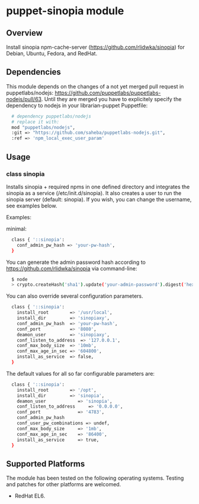 # puppet-sinopia module

## Overview

Install sinopia npm-cache-server (https://github.com/rlidwka/sinopia) for Debian, Ubuntu, Fedora, and RedHat.

## Dependencies

This module depends on the changes of a not yet merged pull request in puppetlabs/nodejs: https://github.com/puppetlabs/puppetlabs-nodejs/pull/63.
Until they are merged you have to explicitely specify the dependency to nodejs in your librarian-puppet Puppetfile:


```bash
  # dependency puppetlabs/nodejs
  # replace it with:
  mod "puppetlabs/nodejs",
  :git => "https://github.com/saheba/puppetlabs-nodejs.git",
  :ref => 'npm_local_exec_user_param'  
```

## Usage

### class sinopia

Installs sinopia + required npms in one defined directory and integrates the sinopia as a service (/etc/init.d/sinopia). It also creates a user to run the sinopia server (default: sinopia). If you wish, you can change the username, see examples below.

Examples:

minimal:

```bash
  class { '::sinopia':
    conf_admin_pw_hash => 'your-pw-hash',
  }
```

You can generate the admin password hash according to https://github.com/rlidwka/sinopia via command-line:

```bash
  $ node
  > crypto.createHash('sha1').update('your-admin-password').digest('hex')
```

You can also override several configuration parameters.

```bash
  class { '::sinopia':
    install_root       	=> '/usr/local',
    install_dir        	=> 'sinopiaxy',
    conf_admin_pw_hash 	=> 'your-pw-hash',
    conf_port          	=> '8080',
    deamon_user        	=> 'sinopiaxy',
    conf_listen_to_address 	=> '127.0.0.1',
    conf_max_body_size	=> '10mb',
    conf_max_age_in_sec	=> '604800',
    install_as_service	=> false,
  }
```

The default values for all so far configurable parameters are:

```bash  
  class { '::sinopia':
    install_root       	=> '/opt',
    install_dir        	=> 'sinopia',
    deamon_user        	   => 'sinopia',
    conf_listen_to_address 	   => '0.0.0.0',
    conf_port          	   => '4783',
    conf_admin_pw_hash
    conf_user_pw_combinations => undef,
    conf_max_body_size	   => '1mb',
    conf_max_age_in_sec	   => '86400',
    install_as_service	   => true,
  }
```

## Supported Platforms

The module has been tested on the following operating systems. Testing and patches for other platforms are welcomed.

* RedHat EL6.
